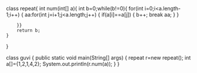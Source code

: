 class repeat{
	int num(int[] a){
		int b=0;while(b!=0){
		for(int i=0;i<a.length-1;i++)
		{
			aa:for(int j=i+1;j<a.length;j++)
			{
				if(a[i]==a[j])
				{
					b++;
					break aa;
				}
			}
			
		}}
		return b;
	}
}

class guvi
{
	public static void main(String[] args) {
		repeat r=new repeat();
		int a[]={1,2,1,4,2};
		System.out.println(r.num(a));
	}
}
